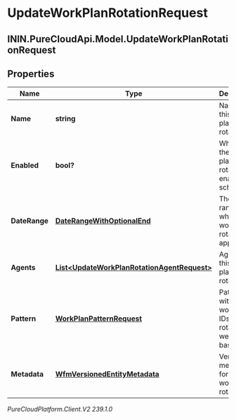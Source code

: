 # UpdateWorkPlanRotationRequest

## ININ.PureCloudApi.Model.UpdateWorkPlanRotationRequest

## Properties

|Name | Type | Description | Notes|
|------------ | ------------- | ------------- | -------------|
| **Name** | **string** | Name of this work plan rotation | [optional] |
| **Enabled** | **bool?** | Whether the work plan rotation is enabled for scheduling | [optional] |
| **DateRange** | [**DateRangeWithOptionalEnd**](DateRangeWithOptionalEnd) | The date range to which this work plan rotation applies | [optional] |
| **Agents** | [**List&lt;UpdateWorkPlanRotationAgentRequest&gt;**](UpdateWorkPlanRotationAgentRequest) | Agents in this work plan rotation | [optional] |
| **Pattern** | [**WorkPlanPatternRequest**](WorkPlanPatternRequest) | Pattern with list of work plan IDs that rotate on a weekly basis | [optional] |
| **Metadata** | [**WfmVersionedEntityMetadata**](WfmVersionedEntityMetadata) | Version metadata for this work plan rotation | |



_PureCloudPlatform.Client.V2 239.1.0_
